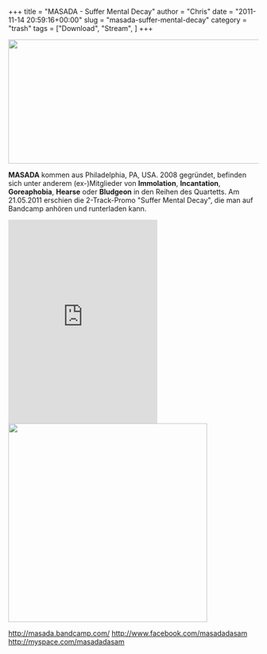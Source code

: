 +++
title = "MASADA - Suffer Mental Decay"
author = "Chris"
date = "2011-11-14 20:59:16+00:00"
slug = "masada-suffer-mental-decay"
category = "trash"
tags = ["Download", "Stream", ]
+++

<img src="http://necroslaughter.de/wp-content/uploads/2011/11/Masada-Logo.jpg" alt="" title="Masada - Logo" width="680" height="250" class="alignnone size-full wp-image-7206" />

**MASADA** kommen aus Philadelphia, PA, USA. 2008 gegründet, befinden sich unter anderem (ex-)Mitglieder von **Immolation**, **Incantation**, **Goreaphobia**, **Hearse** oder **Bludgeon** in den Reihen des Quartetts. Am 21.05.2011 erschien die 2-Track-Promo "Suffer Mental Decay", die man auf Bandcamp anhören und runterladen kann.

<iframe width="300" height="410" style="position: relative; display: block; width: 300px; height: 410px;" src="http://bandcamp.com/EmbeddedPlayer/v=2/album=141983389/size=grande3/bgcol=000000/linkcol=AA0000/" allowtransparency="true" frameborder="0"><a href="http://masada.bandcamp.com/album/suffer-mental-decay">Suffer Mental Decay by masada</a></iframe>

<img src="http://necroslaughter.de/wp-content/uploads/2011/11/Masada-Suffer-Mental-Decay.jpg" alt="" title="Masada - Suffer Mental Decay" width="400" height="400" class="alignnone size-full wp-image-7207" />


<a href="http://masada.bandcamp.com/">http://masada.bandcamp.com/</a>
<a href="https://www.facebook.com/masadadasam">http://www.facebook.com/masadadasam</a>
<a href="http://myspace.com/masadadasam">http://myspace.com/masadadasam</a>
